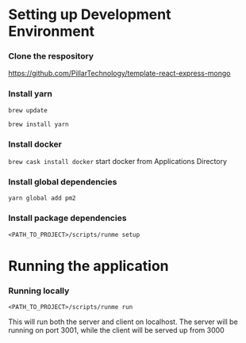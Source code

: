 # Setting up Development Environment

### Clone the respository
https://github.com/PillarTechnology/template-react-express-mongo

### Install yarn
`brew update`

`brew install yarn`

### Install docker
`brew cask install docker`
start docker from Applications Directory

### Install global dependencies
`yarn global add pm2`

### Install package dependencies
`<PATH_TO_PROJECT>/scripts/runme setup`


# Running the application

### Running locally
`<PATH_TO_PROJECT>/scripts/runme run`

This will run both the server and client on localhost. The server will be running on port 3001, while the client will be served up from 3000
